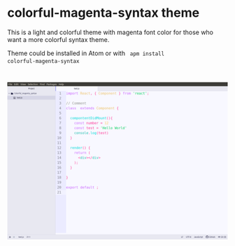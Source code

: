 # colorful-magenta-syntax theme

This is a light and colorful theme with magenta font color for those who want a more colorful syntax theme.

Theme could be installed in Atom or with
<code>
  apm install colorful-magenta-syntax
<code>

![A screenshot of your theme](https://github.com/CodeFrog12/colorful-magenta-syntax/blob/master/example_JS.png)
